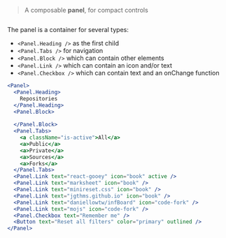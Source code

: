 > A composable **panel**, for compact controls

```props
```

The panel is a container for several types:

* `<Panel.Heading />` as the first child
* `<Panel.Tabs />` for navigation
* `<Panel.Block />` which can contain other elements
* `<Panel.Link />` which can contain an icon and/or text
* `<Panel.Checkbox />` which can contain text and an onChange function

```jsx
<Panel>
  <Panel.Heading>
    Repositories
  </Panel.Heading>
  <Panel.Block>
  
  </Panel.Block>
  <Panel.Tabs>
    <a className="is-active">All</a>
    <a>Public</a>
    <a>Private</a>
    <a>Sources</a>
    <a>Forks</a>
  </Panel.Tabs>
  <Panel.Link text="react-gooey" icon="book" active />
  <Panel.Link text="marksheet" icon="book" />
  <Panel.Link text="minireset.css" icon="book" />
  <Panel.Link text="jgthms.github.io" icon="book" />
  <Panel.Link text="daniellowtw/infBoard" icon="code-fork" />
  <Panel.Link text="mojs" icon="code-fork" />
  <Panel.Checkbox text="Remember me" />
  <Button text="Reset all filters" color="primary" outlined />
</Panel>
```
